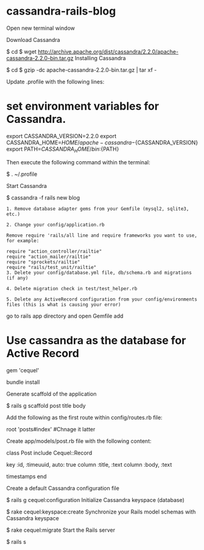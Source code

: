 # cassandra-rails-blog

Open new terminal window

Download Cassandra

$ cd
$ wget http://archive.apache.org/dist/cassandra/2.2.0/apache-cassandra-2.2.0-bin.tar.gz
Installing Cassandra

$ cd
$ gzip -dc apache-cassandra-2.2.0-bin.tar.gz | tar xf -

Update .profile with the following lines:

# set environment variables for Cassandra.
export CASSANDRA_VERSION=2.2.0
export CASSANDRA_HOME=${HOME}/apache-cassandra-${CASSANDRA_VERSION}
export PATH=${CASSANDRA_HOME}/bin:${PATH}

Then execute the following command within the terminal:

$ . ~/.profile

Start Cassandra

$ cassandra -f
rails new blog



    1. Remove database adapter gems from your Gemfile (mysql2, sqlite3, etc.)
    
    2. Change your config/application.rb
    
    Remove require 'rails/all line and require frameworks you want to use, for example:
    
    require "action_controller/railtie"
    require "action_mailer/railtie"
    require "sprockets/railtie"
    require "rails/test_unit/railtie"
    3. Delete your config/database.yml file, db/schema.rb and migrations (if any)
    
    4. Delete migration check in test/test_helper.rb
    
    5. Delete any ActiveRecord configuration from your config/environments files (this is what is causing your error)

go to rails app directory and open Gemfile
add
# Use  cassandra as the database for Active Record
gem 'cequel'

bundle install


Generate scaffold of the application

$ rails g scaffold post title body

Add the following as the first route within config/routes.rb file:

root 'posts#index'  #Chnage it latter

Create app/models/post.rb file with the following content:

class Post
  include Cequel::Record

  key :id, :timeuuid, auto: true
  column :title, :text
  column :body, :text

  timestamps
end

Create a default Cassandra configuration file

$ rails g cequel:configuration
Initialize Cassandra keyspace (database)

$ rake cequel:keyspace:create
Synchronize your Rails model schemas with Cassandra keyspace

$ rake cequel:migrate
Start the Rails server

$ rails s




